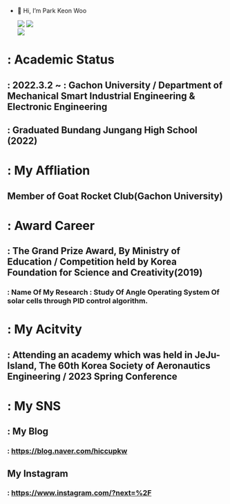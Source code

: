 - 👋 Hi, I’m Park Keon Woo


  <img src="https://img.shields.io/badge/python-3776AB?style=for-the-badge&logo=python&logoColor=yellow">
  <img src="https://img.shields.io/badge/C-3776AB?style=for-the-badge&logo=C&logoColor=white"> <br/>
  <img src="https://img.shields.io/badge/arduino-00878F?style=for-the-badge&logo=arduino&logoColor=black">
  
# : Academic Status 
## : 2022.3.2 ~ : Gachon University / Department of Mechanical Smart Industrial Engineering & Electronic Engineering
## : Graduated Bundang Jungang High School (2022)

# : My Affliation
## Member of Goat Rocket Club(Gachon University)

# : Award Career
## : The Grand Prize Award, By Ministry of Education / Competition held by Korea Foundation for Science and Creativity(2019)
### : Name Of My Research : Study Of Angle Operating System Of solar cells through PID control algorithm.

# : My Acitvity
## : Attending an academy which was held in JeJu-Island, The 60th Korea Society of Aeronautics Engineering / 2023 Spring Conference

# : My SNS
## : My Blog
### : https://blog.naver.com/hiccupkw
## My Instagram 
### : https://www.instagram.com/?next=%2F

